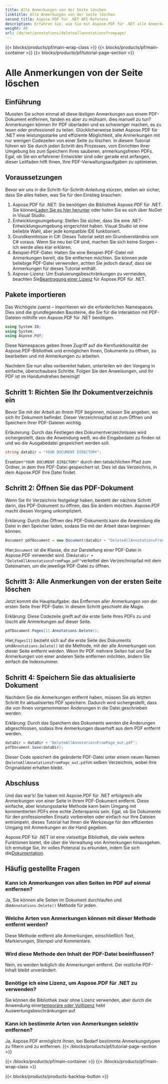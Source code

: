 ```yaml
---
title: Alle Anmerkungen von der Seite löschen
linktitle: Alle Anmerkungen von der Seite löschen
second_title: Aspose.PDF für .NET API-Referenz
description: Erfahren Sie, wie Sie mit Aspose.PDF für .NET alle Anmerkungen von einer PDF-Seite löschen. Folgen Sie unserer Schritt-für-Schritt-Anleitung, um Ihre PDFs effizient zu bereinigen.
weight: 40
url: /de/net/annotations/deleteallannotationsfrompage/
---
```


{{< blocks/products/pf/main-wrap-class >}}
{{< blocks/products/pf/main-container >}}
{{< blocks/products/pf/tutorial-page-section >}}

# Alle Anmerkungen von der Seite löschen

## Einführung
Mussten Sie schon einmal all diese lästigen Anmerkungen aus einem PDF-Dokument entfernen, fanden es aber zu mühsam, dies manuell zu tun? Anmerkungen können Ihr PDF überladen und es schwieriger machen, es zu lesen oder professionell zu teilen. Glücklicherweise bietet Aspose.PDF für .NET eine leistungsstarke und effiziente Möglichkeit, alle Anmerkungen mit nur wenigen Codezeilen von einer Seite zu löschen. In diesem Tutorial führen wir Sie durch jeden Schritt des Prozesses, vom Einrichten Ihrer Umgebung bis zum Speichern Ihres sauberen, anmerkungsfreien PDFs. Egal, ob Sie ein erfahrener Entwickler sind oder gerade erst anfangen, dieser Leitfaden hilft Ihnen, Ihre PDF-Verwaltungsaufgaben zu optimieren.

## Voraussetzungen

Bevor wir uns in die Schritt-für-Schritt-Anleitung stürzen, stellen wir sicher, dass Sie alles haben, was Sie für den Einstieg brauchen:

1.  Aspose.PDF für .NET: Sie benötigen die Bibliothek Aspose.PDF für .NET. Sie können[Laden Sie es hier herunter](https://releases.aspose.com/pdf/net/) oder holen Sie es sich über NuGet in Visual Studio.
2. Entwicklungsumgebung: Stellen Sie sicher, dass Sie eine .NET-Entwicklungsumgebung eingerichtet haben. Visual Studio ist eine beliebte Wahl, aber jede kompatible IDE funktioniert.
3. Grundkenntnisse in C#: Dieses Tutorial setzt ein Grundverständnis von C# voraus. Wenn Sie neu bei C# sind, machen Sie sich keine Sorgen – ich werde alles klar erklären.
4. Beispiel-PDF-Datei: Halten Sie eine Beispiel-PDF-Datei mit Anmerkungen bereit, die Sie entfernen möchten. Sie können jede beliebige PDF-Datei verwenden, achten Sie jedoch darauf, dass sie Anmerkungen für dieses Tutorial enthält.
5.  Aspose-Lizenz: Um Evaluierungsbeschränkungen zu vermeiden, beachten Sie[Beantragung einer Lizenz](https://purchase.aspose.com/temporary-license/) für Aspose.PDF für .NET.

## Pakete importieren

Das Wichtigste zuerst – importieren wir die erforderlichen Namespaces. Dies sind die grundlegenden Bausteine, die Sie für die Interaktion mit PDF-Dateien mithilfe von Aspose.PDF für .NET benötigen.

```csharp
using System.IO;
using System;
using Aspose.Pdf;
```

Diese Namespaces geben Ihnen Zugriff auf die Kernfunktionalität der Aspose.PDF-Bibliothek und ermöglichen Ihnen, Dokumente zu öffnen, zu bearbeiten und mit Anmerkungen zu arbeiten.

Nachdem Sie nun alles vorbereitet haben, unterteilen wir den Vorgang in einfache, überschaubare Schritte. Folgen Sie den Anweisungen, und Ihr PDF ist im Handumdrehen bereinigt!

## Schritt 1: Richten Sie Ihr Dokumentverzeichnis ein

Bevor Sie mit der Arbeit an Ihrem PDF beginnen, müssen Sie angeben, wo sich Ihr Dokument befindet. Dieser Verzeichnispfad ist zum Öffnen und Speichern Ihrer PDF-Dateien wichtig.

Erläuterung: Durch das Festlegen des Dokumentverzeichnisses wird sichergestellt, dass die Anwendung weiß, wo die Eingabedatei zu finden ist und wo die Ausgabedatei gespeichert werden soll.

```csharp
string dataDir = "YOUR DOCUMENT DIRECTORY";
```

 Ersetzen`"YOUR DOCUMENT DIRECTORY"` durch den tatsächlichen Pfad zum Ordner, in dem Ihre PDF-Datei gespeichert ist. Dies ist das Verzeichnis, in dem Aspose.PDF Ihre Datei findet.

## Schritt 2: Öffnen Sie das PDF-Dokument

Wenn Sie Ihr Verzeichnis festgelegt haben, besteht der nächste Schritt darin, das PDF-Dokument zu öffnen, das Sie ändern möchten. Aspose.PDF macht diesen Vorgang unkompliziert.

Erklärung: Durch das Öffnen des PDF-Dokuments kann die Anwendung die Datei in den Speicher laden, sodass Sie mit der Arbeit daran beginnen können.

```csharp
Document pdfDocument = new Document(dataDir + "DeleteAllAnnotationsFromPage.pdf");
```

 Hier,`Document` ist die Klasse, die zur Darstellung einer PDF-Datei in Aspose.PDF verwendet wird. Die`dataDir + "DeleteAllAnnotationsFromPage.pdf"`verkettet den Verzeichnispfad mit dem Dateinamen, um die jeweilige PDF-Datei zu öffnen.

## Schritt 3: Alle Anmerkungen von der ersten Seite löschen

Jetzt kommt die Hauptaufgabe: das Entfernen aller Anmerkungen von der ersten Seite Ihrer PDF-Datei. In diesem Schritt geschieht die Magie.

Erklärung: Diese Codezeile greift auf die erste Seite Ihres PDFs zu und löscht alle Anmerkungen auf dieser Seite.

```csharp
pdfDocument.Pages[1].Annotations.Delete();
```

 Hier,`Pages[1]` bezieht sich auf die erste Seite des Dokuments und`Annotations.Delete()` ist die Methode, mit der alle Anmerkungen von dieser Seite entfernt werden. Wenn Ihr PDF mehrere Seiten hat und Sie Anmerkungen von einer anderen Seite entfernen möchten, ändern Sie einfach die Indexnummer.

## Schritt 4: Speichern Sie das aktualisierte Dokument

Nachdem Sie die Anmerkungen entfernt haben, müssen Sie als letzten Schritt Ihr aktualisiertes PDF speichern. Dadurch wird sichergestellt, dass die von Ihnen vorgenommenen Änderungen in die Datei geschrieben werden.

Erklärung: Durch das Speichern des Dokuments werden die Änderungen abgeschlossen, sodass Ihre Anmerkungen dauerhaft aus dem PDF entfernt werden.

```csharp
dataDir = dataDir + "DeleteAllAnnotationsFromPage_out.pdf";
pdfDocument.Save(dataDir);
```

Dieser Code speichert die geänderte PDF-Datei unter einem neuen Namen (`DeleteAllAnnotationsFromPage_out.pdf`im selben Verzeichnis, wobei Ihre Originaldatei erhalten bleibt.

## Abschluss

Und das war’s! Sie haben mit Aspose.PDF für .NET erfolgreich alle Anmerkungen von einer Seite in Ihrem PDF-Dokument entfernt. Diese einfache, aber leistungsstarke Methode kann beim Umgang mit kommentierten PDFs eine echte Zeitersparnis sein. Egal, ob Sie Dokumente für den professionellen Einsatz vorbereiten oder einfach nur Ihre Dateien entrümpeln, dieses Tutorial hat Ihnen die Werkzeuge für den effizienten Umgang mit Anmerkungen an die Hand gegeben.

 Aspose.PDF für .NET ist eine vielseitige Bibliothek, die viele weitere Funktionen bietet, die über die Verwaltung von Anmerkungen hinausgehen. Ich ermutige Sie, ihr volles Potenzial zu erkunden, indem Sie sich die[Dokumentation](https://reference.aspose.com/pdf/net/).

## Häufig gestellte Fragen

### Kann ich Anmerkungen von allen Seiten im PDF auf einmal entfernen?
 Ja, Sie können alle Seiten im Dokument durchlaufen und die`Annotations.Delete()` Methode für jeden.

### Welche Arten von Anmerkungen können mit dieser Methode entfernt werden?
Diese Methode entfernt alle Anmerkungen, einschließlich Text, Markierungen, Stempel und Kommentare.

### Wird diese Methode den Inhalt der PDF-Datei beeinflussen?
Nein, es werden lediglich die Anmerkungen entfernt. Der restliche PDF-Inhalt bleibt unverändert.

### Benötige ich eine Lizenz, um Aspose.PDF für .NET zu verwenden?
 Sie können die Bibliothek zwar ohne Lizenz verwenden, aber durch die Anwendung einer[temporäre oder Volllizenz](https://purchase.aspose.com/temporary-license/) hebt Auswertungsbeschränkungen auf.

### Kann ich bestimmte Arten von Anmerkungen selektiv entfernen?
Ja, Aspose.PDF ermöglicht Ihnen, bei Bedarf bestimmte Anmerkungstypen zu filtern und zu entfernen.
{{< /blocks/products/pf/tutorial-page-section >}}

{{< /blocks/products/pf/main-container >}}
{{< /blocks/products/pf/main-wrap-class >}}

{{< blocks/products/products-backtop-button >}}
